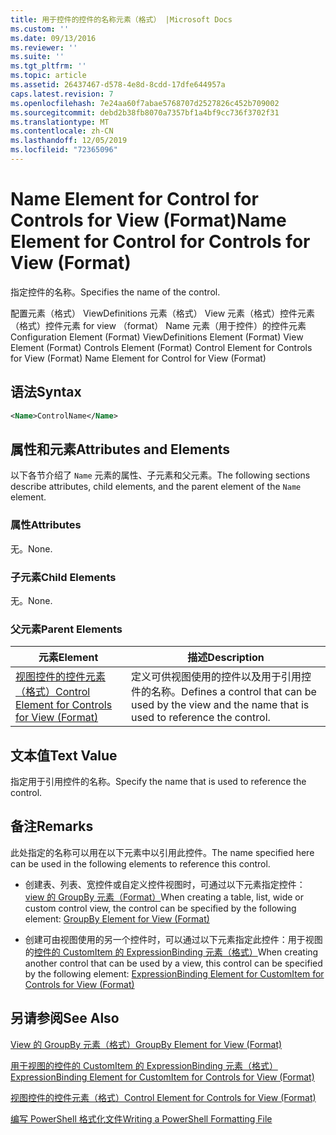 ```yaml
---
title: 用于控件的控件的名称元素（格式） |Microsoft Docs
ms.custom: ''
ms.date: 09/13/2016
ms.reviewer: ''
ms.suite: ''
ms.tgt_pltfrm: ''
ms.topic: article
ms.assetid: 26437467-d578-4e8d-8cdd-17dfe644957a
caps.latest.revision: 7
ms.openlocfilehash: 7e24aa60f7abae5768707d2527826c452b709002
ms.sourcegitcommit: debd2b38fb8070a7357bf1a4bf9cc736f3702f31
ms.translationtype: MT
ms.contentlocale: zh-CN
ms.lasthandoff: 12/05/2019
ms.locfileid: "72365096"
---
```

# <a name="name-element-for-control-for-controls-for-view-format"></a><span data-ttu-id="fa76e-102">Name Element for Control for Controls for View (Format)</span><span class="sxs-lookup"><span data-stu-id="fa76e-102">Name Element for Control for Controls for View (Format)</span></span>

<span data-ttu-id="fa76e-103">指定控件的名称。</span><span class="sxs-lookup"><span data-stu-id="fa76e-103">Specifies the name of the control.</span></span>

<span data-ttu-id="fa76e-104">配置元素（格式） ViewDefinitions 元素（格式） View 元素（格式）控件元素（格式）控件元素 for view （format） Name 元素（用于控件）的控件元素</span><span class="sxs-lookup"><span data-stu-id="fa76e-104">Configuration Element (Format) ViewDefinitions Element (Format) View Element (Format) Controls Element (Format) Control Element for Controls for View (Format) Name Element for Control for View (Format)</span></span>

## <a name="syntax"></a><span data-ttu-id="fa76e-105">语法</span><span class="sxs-lookup"><span data-stu-id="fa76e-105">Syntax</span></span>

```xml
<Name>ControlName</Name>
```

## <a name="attributes-and-elements"></a><span data-ttu-id="fa76e-106">属性和元素</span><span class="sxs-lookup"><span data-stu-id="fa76e-106">Attributes and Elements</span></span>

<span data-ttu-id="fa76e-107">以下各节介绍了 `Name` 元素的属性、子元素和父元素。</span><span class="sxs-lookup"><span data-stu-id="fa76e-107">The following sections describe attributes, child elements, and the parent element of the `Name` element.</span></span>

### <a name="attributes"></a><span data-ttu-id="fa76e-108">属性</span><span class="sxs-lookup"><span data-stu-id="fa76e-108">Attributes</span></span>

<span data-ttu-id="fa76e-109">无。</span><span class="sxs-lookup"><span data-stu-id="fa76e-109">None.</span></span>

### <a name="child-elements"></a><span data-ttu-id="fa76e-110">子元素</span><span class="sxs-lookup"><span data-stu-id="fa76e-110">Child Elements</span></span>

<span data-ttu-id="fa76e-111">无。</span><span class="sxs-lookup"><span data-stu-id="fa76e-111">None.</span></span>

### <a name="parent-elements"></a><span data-ttu-id="fa76e-112">父元素</span><span class="sxs-lookup"><span data-stu-id="fa76e-112">Parent Elements</span></span>

|<span data-ttu-id="fa76e-113">元素</span><span class="sxs-lookup"><span data-stu-id="fa76e-113">Element</span></span>|<span data-ttu-id="fa76e-114">描述</span><span class="sxs-lookup"><span data-stu-id="fa76e-114">Description</span></span>|
|-------------|-----------------|
|[<span data-ttu-id="fa76e-115">视图控件的控件元素（格式）</span><span class="sxs-lookup"><span data-stu-id="fa76e-115">Control Element for Controls for View (Format)</span></span>](./control-element-for-controls-for-view-format.md)|<span data-ttu-id="fa76e-116">定义可供视图使用的控件以及用于引用控件的名称。</span><span class="sxs-lookup"><span data-stu-id="fa76e-116">Defines a control that can be used by the view and the name that is used to reference the control.</span></span>|

## <a name="text-value"></a><span data-ttu-id="fa76e-117">文本值</span><span class="sxs-lookup"><span data-stu-id="fa76e-117">Text Value</span></span>

<span data-ttu-id="fa76e-118">指定用于引用控件的名称。</span><span class="sxs-lookup"><span data-stu-id="fa76e-118">Specify the name that is used to reference the control.</span></span>

## <a name="remarks"></a><span data-ttu-id="fa76e-119">备注</span><span class="sxs-lookup"><span data-stu-id="fa76e-119">Remarks</span></span>

<span data-ttu-id="fa76e-120">此处指定的名称可以用在以下元素中以引用此控件。</span><span class="sxs-lookup"><span data-stu-id="fa76e-120">The name specified here can be used in the following elements to reference this control.</span></span>

- <span data-ttu-id="fa76e-121">创建表、列表、宽控件或自定义控件视图时，可通过以下元素指定控件： [view 的 GroupBy 元素（Format）](./groupby-element-for-view-format.md)</span><span class="sxs-lookup"><span data-stu-id="fa76e-121">When creating a table, list, wide or custom control view, the control can be specified by the following element: [GroupBy Element for View (Format)](./groupby-element-for-view-format.md)</span></span>

- <span data-ttu-id="fa76e-122">创建可由视图使用的另一个控件时，可以通过以下元素指定此控件：用于视图的[控件的 CustomItem 的 ExpressionBinding 元素（格式）](./expressionbinding-element-for-customitem-for-controls-for-view-format.md)</span><span class="sxs-lookup"><span data-stu-id="fa76e-122">When creating another control that can be used by a view, this control can be specified by the following element: [ExpressionBinding Element for CustomItem for Controls for View (Format)](./expressionbinding-element-for-customitem-for-controls-for-view-format.md)</span></span>

## <a name="see-also"></a><span data-ttu-id="fa76e-123">另请参阅</span><span class="sxs-lookup"><span data-stu-id="fa76e-123">See Also</span></span>

[<span data-ttu-id="fa76e-124">View 的 GroupBy 元素（格式）</span><span class="sxs-lookup"><span data-stu-id="fa76e-124">GroupBy Element for View (Format)</span></span>](./groupby-element-for-view-format.md)

[<span data-ttu-id="fa76e-125">用于视图的控件的 CustomItem 的 ExpressionBinding 元素（格式）</span><span class="sxs-lookup"><span data-stu-id="fa76e-125">ExpressionBinding Element for CustomItem for Controls for View (Format)</span></span>](./expressionbinding-element-for-customitem-for-controls-for-view-format.md)

[<span data-ttu-id="fa76e-126">视图控件的控件元素（格式）</span><span class="sxs-lookup"><span data-stu-id="fa76e-126">Control Element for Controls for View (Format)</span></span>](./control-element-for-controls-for-view-format.md)

[<span data-ttu-id="fa76e-127">编写 PowerShell 格式化文件</span><span class="sxs-lookup"><span data-stu-id="fa76e-127">Writing a PowerShell Formatting File</span></span>](./writing-a-powershell-formatting-file.md)
